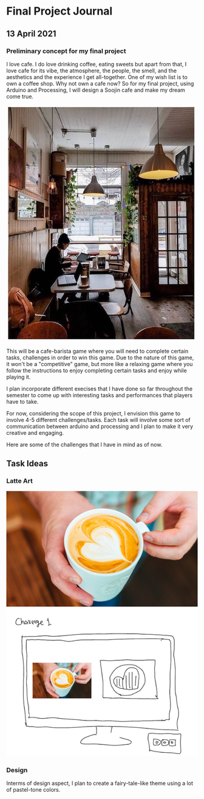# Final Project Journal

## 13 April 2021

### Preliminary concept for my final project 

I love cafe. I do love drinking coffee, eating sweets but apart from that, I love cafe for its vibe, the atmosphere, the people, the smell, and the aesthetics and the experience I get all-together. One of my wish list is to own a coffee shop. Why not own a cafe now? So for my final project, using Arduino and Processing, I will design a Soojin cafe and make my dream come true. 

![alt-text](Images/cafe.jpg)

This will be a cafe-barista game where you will need to complete certain tasks, challenges in order to win this game. Due to the nature of this game, it won't be a "competitive" game, but more like a relaxing game where you follow the instructions to enjoy completing certain tasks and enjoy while playing it. 

I plan incorporate different execises that I have done so far throughout the semester to come up with interesting tasks and performances that players have to take. 

For now, considering the scope of this project, I envision this game to involve 4-5 different challenges/tasks. Each task will involve some sort of communication between arduino and processing and I plan to make it very creative and engaging.

Here are some of the challenges that I have in mind as of now.

## Task Ideas

### Latte Art

![alt-text](Images/latteart.jpg) ![alt-text](Images/latteart2.jpg) 


### Design
Interms of design aspect, I plan to create a fairy-tale-like theme using a lot of pastel-tone colors. 


